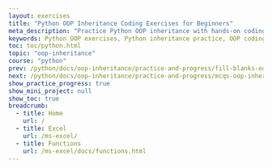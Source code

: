 ```yaml
---
layout: exercises
title: "Python OOP Inheritance Coding Exercises for Beginners"
meta_description: "Practice Python OOP inheritance with hands-on coding exercises. Solve problems on single, multiple, multilevel, and hierarchical inheritance to strengthen your object-oriented programming skills."
keywords: Python OOP exercises, Python inheritance practice, OOP coding problems, Python class inheritance exercises, Python beginner OOP tasks, multiple inheritance Python examples, object-oriented programming challenges, Python coding practice
toc: toc/python.html
topic: "oop-inheritance"
course: "python"
prev: /python/docs/oop-inheritance/practice-and-progress/fill-blanks-oop-inheritance.html
next: /python/docs/oop-inheritance/practice-and-progress/mcqs-oop-inheritance.html
show_practice_progress: true
show_mini_project: null
show_toc: true
breadcrumb:
  - title: Home
    url: /
  - title: Excel
    url: /ms-excel/
  - title: Functions
    url: /ms-excel/docs/functions.html
---
```




<!-- ## 🧪 Practice Time!

### 📝 Exercise 1:
Create a class `Employee` with a method `work()`.  
Create a class `Manager` that inherits from `Employee` and adds a method `manage()`.

### 📝 Exercise 2:
Create a class `Teacher` that inherits from `Person`.  
Override the `introduce()` method to say:  
`"Hello, I'm Mr./Ms. [name] and I teach students."`

### 📝 Exercise 3:
In the `Teacher` class, use `super()` inside `introduce()` so it also prints the original greeting.

Exercise 1: Create a Vehicle class and a Car class that inherits from it. Add a method to the Car class to display the car's brand.

Exercise 2: Override a method in the Car class to display a custom message.
 -->
